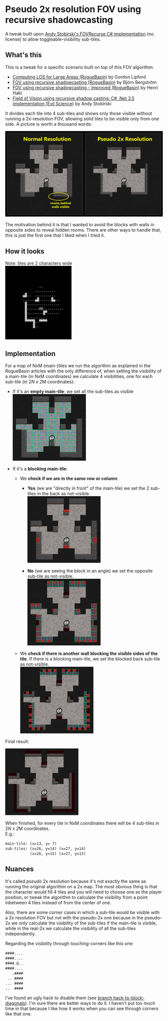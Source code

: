 # Pseudo 2x resolution FOV using recursive shadowcasting

A tweak built upon [Andy Stobirski's FOVRecurse C# implementation](https://github.com/AndyStobirski/RogueLike) (no license) to allow toggleable-visibility sub-tiles.

## What's this

This is a tweak for a specific scenario built on top of this FOV algorithm:

- [Computing LOS for Large Areas (RogueBasin)](http://roguebasin.roguelikedevelopment.org/index.php?title=Computing_LOS_for_Large_Areas) by Gordon Lipford
- [FOV using recursive shadowcasting (RogueBasin)](http://roguebasin.roguelikedevelopment.org/index.php?title=FOV_using_recursive_shadowcasting) by Björn Bergström
- [FOV using recursive shadowcasting - improved (RogueBasin)](http://roguebasin.roguelikedevelopment.org/index.php?title=FOV_using_recursive_shadowcasting_-_improved) by Henri Hakl 
- [Field of Vision using recursive shadow casting: C# .Net 3.5 implementation (Evil Science)](http://www.evilscience.co.uk/field-of-vision-using-recursive-shadow-casting-c-3-5-implementation/) by Andy Stobirski

It divides each tile into 4 sub-tiles and shows only those visible without running a 2x-resolution FOV, allowing solid tiles to be visible only from one side. A picture is worth a thousand words:

![Normal Resolution VS Pseudo 2x Resolution comparission](imgs/NormalVs2xResolution.jpg)

The motivation behind it is that I wanted to avoid the blocks with walls in opposite sides to reveal hidden rooms. There are other ways to handle that, this is just the first one that I liked when I tried it.

## How it looks

Note: tiles are 2 characters wide \
![Demo running](imgs/demo.gif)

## Implementation

For a map of NxM (main-)tiles we run the algorithm as explained in the RogueBasin articles with the only difference of, when setting the visibility of a main-tile (in NxM coordinates) we calculate 4 visibilities, one for each sub-tile (in 2*N x 2*M coordinates):

- If it's an **empty main-tile**: we set all the sub-tiles as visible \
  <img src="imgs/Implementation-step-01.jpg" height="212" alt="Visible sub-tiles" />

- If it's a **blocking main-tile**:
  - We **check if we are in the same row or column**:
    - **Yes** (we are "directly in front" of the main-tile) we set the 2 sub-tiles in the back as not-visible. \
      <img src="imgs/Implementation-step-02.jpg" height="212" alt="Blocks in front" />

    - **No** (we are seeing the block in an angle) we set the opposite sub-tile as not-visible. \
      <img src="imgs/Implementation-step-03.jpg" height="212" alt="Blocks being seeing in angle" />

  - We **check if there is another wall blocking the visible sides of the tile**. If there is a blocking main-tile, we set the blocked back sub-tile as not-visible. \
      <img src="imgs/Implementation-step-04.jpg" height="212" alt="Walls being blocked by others" />

Final result:

<img src="imgs/Implementation-step-05.jpg" height="212" alt="Final result" />

When finished, for every tile in NxM coordinates there will be 4 sub-tiles in 2*N x 2*M coordinates. \
E.g.:

```text
main-tile: (x=13, y= 7)
sub-tiles: (x=26, y=14) (x=27, y=14)
           (x=26, y=15) (x=27, y=15)
```

## Nuances

It's called *pseudo* 2x resolution because it's not exactly the same as running the original algorithm on a 2x map. The most obvious thing is that the character would fill 4 tiles and you will need to choose one as the player position, or tweak the algorithm to calculate the visibility from a point inbetween 4 tiles instead of from the center of one.

Also, there are some *corner* cases in which a sub-tile would be visible with a 2x resolution FOV but not with the pseudo-2x one because in the pseudo-2x we only calculate the visibility of the sub-tiles if the main-tile is visible, while in the real-2x we calculate the visibility of all the sub-tiles independently.

Regarding the visibility through touching-corners like this one:

```text
####....
####....
####.@..
####....
   .####
 .. ####
... ####
..  ####
```

I've found an ugly hack to disable them (see [branch hack-to-block-diagonals](https://github.com/Crul/FOVRecurse-Pseudo-2x-Resolution/tree/hack-to-block-diagonals)). I'm sure there are better ways to do it. I haven't put too much time in that because I like how it works when you can see through corners like that one.
